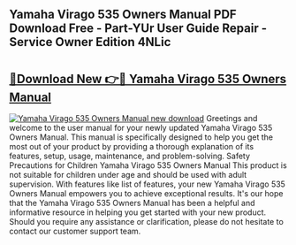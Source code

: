 ## Yamaha Virago 535 Owners Manual PDF Download Free - Part-YUr User Guide Repair - Service Owner Edition 4NLic

# <h2><a href="http://bc46461.oget.top/?id=Yamaha+Virago+535+Owners+Manual">🔗Download New 👉🔴 Yamaha Virago 535 Owners Manual</a></h2>

[![Yamaha Virago 535 Owners Manual new download](https://i.imgur.com/5g1atiW.png)](http://bc46461.oget.top/?id=Yamaha+Virago+535+Owners+Manual)
Greetings and welcome to the user manual for your newly updated Yamaha Virago 535 Owners Manual. This manual is specifically designed to help you get the most out of your product by providing a thorough explanation of its features, setup, usage, maintenance, and problem-solving. Safety Precautions for Children Yamaha Virago 535 Owners Manual This product is not suitable for children under age and should be used with adult supervision. With features like list of features, your new Yamaha Virago 535 Owners Manual empowers you to achieve exceptional results. It's our hope that the Yamaha Virago 535 Owners Manual has been a helpful and informative resource in helping you get started with your new product. Should you require any assistance or clarification, please do not hesitate to contact our customer support team.
